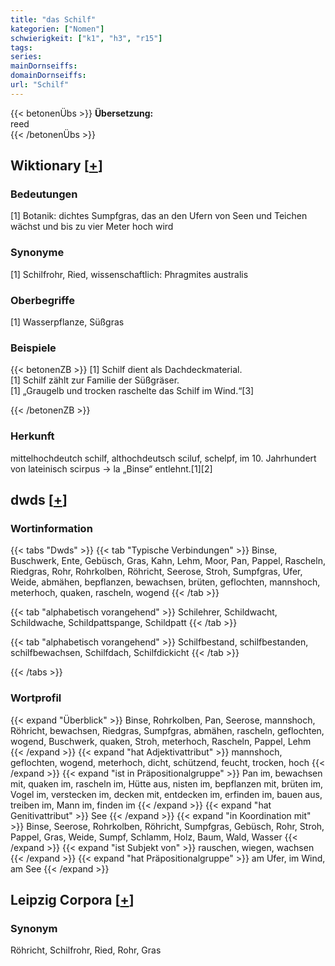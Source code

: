 ```yaml
---
title: "das Schilf"
kategorien: ["Nomen"]
schwierigkeit: ["k1", "h3", "r15"]
tags:
series:
mainDornseiffs:
domainDornseiffs:
url: "Schilf"
---
```


{{< betonenÜbs >}}
**Übersetzung:**  
reed  
{{< /betonenÜbs >}}

## Wiktionary [[+](https://de.wiktionary.org/wiki/Schilf)]

### Bedeutungen
[1] Botanik: dichtes Sumpfgras, das an den Ufern von Seen und Teichen wächst und bis zu vier Meter hoch wird  

### Synonyme
[1] Schilfrohr, Ried, wissenschaftlich: Phragmites australis  

### Oberbegriffe
[1] Wasserpflanze, Süßgras  

### Beispiele
{{< betonenZB >}}
[1] Schilf dient als Dachdeckmaterial.  
[1] Schilf zählt zur Familie der Süßgräser.  
[1] „Graugelb und trocken raschelte das Schilf im Wind.“[3]  

{{< /betonenZB >}}
### Herkunft
mittelhochdeutch schilf, althochdeutsch sciluf, schelpf, im 10. Jahrhundert von lateinisch scirpus → la „Binse“ entlehnt.[1][2]  



## dwds [[+](https://www.dwds.de/wb/Schilf)]

### Wortinformation
{{< tabs "Dwds" >}}
{{< tab "Typische Verbindungen" >}}
Binse, Buschwerk, Ente, Gebüsch, Gras, Kahn, Lehm, Moor, Pan, Pappel, Rascheln, Riedgras, Rohr, Rohrkolben, Röhricht, Seerose, Stroh, Sumpfgras, Ufer, Weide, abmähen, bepflanzen, bewachsen, brüten, geflochten, mannshoch, meterhoch, quaken, rascheln, wogend
{{< /tab >}}

{{< tab "alphabetisch vorangehend" >}}
Schilehrer, Schildwacht, Schildwache, Schildpattspange, Schildpatt
{{< /tab >}}

{{< tab "alphabetisch vorangehend" >}}
Schilfbestand, schilfbestanden, schilfbewachsen, Schilfdach, Schilfdickicht
{{< /tab >}}

{{< /tabs >}}

### Wortprofil
{{< expand "Überblick" >}} Binse, Rohrkolben, Pan, Seerose, mannshoch, Röhricht, bewachsen, Riedgras, Sumpfgras, abmähen, rascheln, geflochten, wogend, Buschwerk, quaken, Stroh, meterhoch, Rascheln, Pappel, Lehm {{< /expand >}}
{{< expand "hat Adjektivattribut" >}} mannshoch, geflochten, wogend, meterhoch, dicht, schützend, feucht, trocken, hoch {{< /expand >}}
{{< expand "ist in Präpositionalgruppe" >}} Pan im, bewachsen mit, quaken im, rascheln im, Hütte aus, nisten im, bepflanzen mit, brüten im, Vogel im, verstecken im, decken mit, entdecken im, erfinden im, bauen aus, treiben im, Mann im, finden im {{< /expand >}}
{{< expand "hat Genitivattribut" >}} See {{< /expand >}}
{{< expand "in Koordination mit" >}} Binse, Seerose, Rohrkolben, Röhricht, Sumpfgras, Gebüsch, Rohr, Stroh, Pappel, Gras, Weide, Sumpf, Schlamm, Holz, Baum, Wald, Wasser {{< /expand >}}
{{< expand "ist Subjekt von" >}} rauschen, wiegen, wachsen {{< /expand >}}
{{< expand "hat Präpositionalgruppe" >}} am Ufer, im Wind, am See {{< /expand >}}

## Leipzig Corpora [[+](https://corpora.uni-leipzig.de/en/res?word=Schilf&corpusId=deu_newscrawl-public_2018)]


### Synonym
Röhricht, Schilfrohr, Ried, Rohr, Gras


